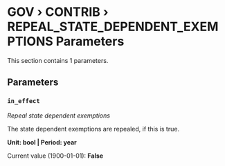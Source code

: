 # GOV › CONTRIB › REPEAL_STATE_DEPENDENT_EXEMPTIONS Parameters

This section contains 1 parameters.

## Parameters

### `in_effect`
*Repeal state dependent exemptions*

The state dependent exemptions are repealed, if this is true.

**Unit: bool | Period: year**

Current value (1900-01-01): **False**

